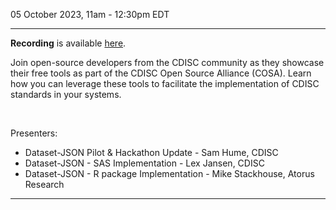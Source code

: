 05 October 2023, 11am - 12:30pm EDT

---

**Recording** is available [here](https://www.cdisc.org/events/webinar/cosa-quarterly-spotlight-q3-2023).

Join open-source developers from the CDISC community as they showcase their free tools as part of the CDISC Open Source Alliance (COSA). Learn how you can leverage these tools to facilitate the implementation of CDISC standards in your systems.

<br/>

Presenters:

* Dataset-JSON Pilot & Hackathon Update - Sam Hume, CDISC
* Dataset-JSON - SAS Implementation - Lex Jansen, CDISC
* Dataset-JSON - R package Implementation - Mike Stackhouse, Atorus Research

---
